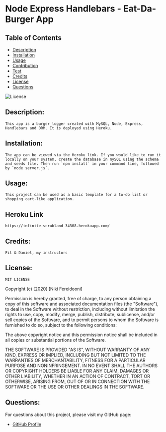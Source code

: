 
# Node Express Handlebars - Eat-Da-Burger App
## Table of Contents
- [Description](#description)
- [Installation](#installation)
- [Usage](#usage)
- [Contribution](#contribution)
- [Test](#test)
- [Credits](#credits)
- [License](#license)
- [Questions](#questions)

![License](https://img.shields.io/badge/license-MIT-blue.svg)

## Description: 
    This app is a burger logger created with MySQL, Node, Express, Handlebars and ORM. It is deployed using Heroku.
## Installation:
    The app can be viewed via the Heroku link. If you would like to run it locally on your system, create the database in mySQL using the schema and seeds file. Then run `npm install` in your command line, followed by `node server.js`.
## Usage:
    This project can be used as a basic template for a to-do list or shopping cart-like application.
## Heroku Link
    https://infinite-scrubland-34308.herokuapp.com/
## Credits:
    Fil & Daniel, my instructors
## License:
    MIT LICENSE

Copyright (c) [2020] [Niki Fereidooni]

Permission is hereby granted, free of charge, to any person obtaining a copy
of this software and associated documentation files (the "Software"), to deal
in the Software without restriction, including without limitation the rights
to use, copy, modify, merge, publish, distribute, sublicense, and/or sell
copies of the Software, and to permit persons to whom the Software is
furnished to do so, subject to the following conditions:

The above copyright notice and this permission notice shall be included in all
copies or substantial portions of the Software.

THE SOFTWARE IS PROVIDED "AS IS", WITHOUT WARRANTY OF ANY KIND, EXPRESS OR
IMPLIED, INCLUDING BUT NOT LIMITED TO THE WARRANTIES OF MERCHANTABILITY,
FITNESS FOR A PARTICULAR PURPOSE AND NONINFRINGEMENT. IN NO EVENT SHALL THE
AUTHORS OR COPYRIGHT HOLDERS BE LIABLE FOR ANY CLAIM, DAMAGES OR OTHER
LIABILITY, WHETHER IN AN ACTION OF CONTRACT, TORT OR OTHERWISE, ARISING FROM,
OUT OF OR IN CONNECTION WITH THE SOFTWARE OR THE USE OR OTHER DEALINGS IN THE
SOFTWARE.
## Questions:
For questions about this project, please visit my GitHub page:
- [GitHub Profile](https://github.com/nfereidooni)